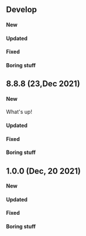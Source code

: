 ## Develop

#### New

#### Updated

#### Fixed

#### Boring stuff

## 8.8.8 (23,Dec 2021)
 
#### New

What's up!

#### Updated
 
#### Fixed
 
#### Boring stuff

## 1.0.0 (Dec, 20 2021)
 
#### New

#### Updated
 
#### Fixed

#### Boring stuff
